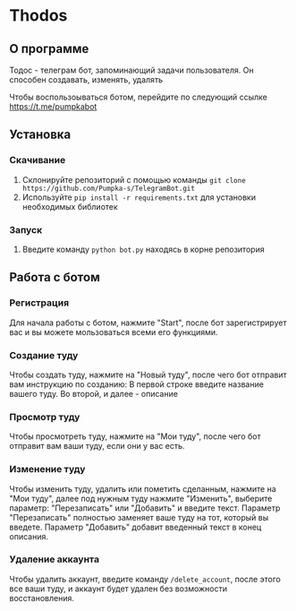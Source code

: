 # Thodos

## О программе
Тодос - телеграм бот, запоминающий задачи пользователя. Он способен создавать, изменять, удалять 

Чтобы воспользоываться ботом, перейдите по следующий ссылке https://t.me/pumpkabot

## Установка
### Скачивание
1. Склонируйте репозиторий с помощью команды `git clone https://github.com/Pumpka-s/TelegramBot.git`
2. Используйте `pip install -r requirements.txt` для установки необходимых библиотек
### Запуск
1. Введите команду `python bot.py` находясь в корне репозитория

## Работа с ботом
### Регистрация
Для начала работы с ботом, нажмите "Start", после бот зарегистрирует вас и вы можете мользоваться всеми его функциями.

### Создание туду
Чтобы создать туду, нажмите на "Новый туду", после чего бот отправит вам инструкцию по созданию:
В первой строке введите название вашего туду.
Во второй, и далее - описание

### Просмотр туду
Чтобы просмотреть туду, нажмите на "Мои туду", после чего бот отправит вам ваши туду, если они у вас есть.

### Изменение туду
Чтобы изменить туду, удалить или пометить сделанным, нажмите на "Мои туду", далее под нужным туду нажмите "Изменить", выберите параметр: "Перезаписать" или "Добавить" и введите текст.
Параметр "Перезаписать" полностью заменяет ваше туду на тот, который вы введете.
Параметр "Добавить" добавит введенный текст в конец описания.

### Удаление аккаунта
Чтобы удалить аккаунт, введите команду `/delete_account`, после этого все ваши туду, и аккаунт будет удален без возможности восстановления.
